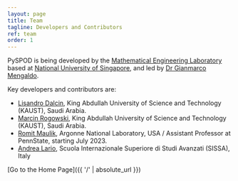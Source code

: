 ```yaml
---
layout: page
title: Team
tagline: Developers and Contributors
ref: team
order: 1
---
```


PySPOD is being developed by the [Mathematical Engineering Laboratory](https://github.com/mathe-lab) based at [National University of Singapore](https://www.nus.edu.sg), and led by [Dr Gianmarco Mengaldo](https://cde.nus.edu.sg/me/staff/gianmarco-mengaldo/).

Key developers and contributors  are:

- [Lisandro Dalcin](https://ecrc.kaust.edu.sa/Pages/Dalcin.aspx), King Abdullah University of Science and Technology (KAUST), Saudi Arabia.
- [Marcin Rogowski](https://mrogowski.github.io), King Abdullah University of Science and Technology (KAUST), Saudi Arabia.
- [Romit Maulik](https://romit-maulik.github.io), Argonne National Laboratory, USA / Assistant Professor at PennState, starting July 2023.
- [Andrea Lario](https://www.math.sissa.it/users/andrea-lario), Scuola Internazionale Superiore di Studi Avanzati (SISSA), Italy

[Go to the Home Page]({{ '/' | absolute_url }})
